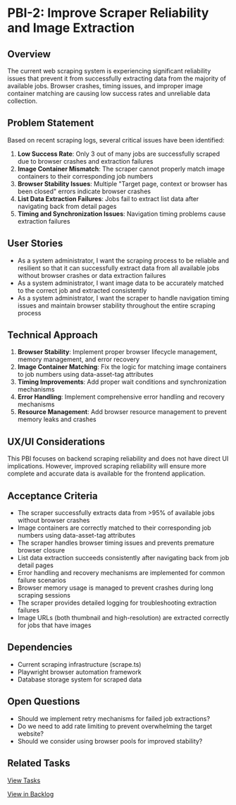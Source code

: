 # PBI-2: Improve Scraper Reliability and Image Extraction

## Overview

The current web scraping system is experiencing significant reliability issues that prevent it from successfully extracting data from the majority of available jobs. Browser crashes, timing issues, and improper image container matching are causing low success rates and unreliable data collection.

## Problem Statement

Based on recent scraping logs, several critical issues have been identified:

1. **Low Success Rate**: Only 3 out of many jobs are successfully scraped due to browser crashes and extraction failures
2. **Image Container Mismatch**: The scraper cannot properly match image containers to their corresponding job numbers
3. **Browser Stability Issues**: Multiple "Target page, context or browser has been closed" errors indicate browser crashes
4. **List Data Extraction Failures**: Jobs fail to extract list data after navigating back from detail pages
5. **Timing and Synchronization Issues**: Navigation timing problems cause extraction failures

## User Stories

- As a system administrator, I want the scraping process to be reliable and resilient so that it can successfully extract data from all available jobs without browser crashes or data extraction failures
- As a system administrator, I want image data to be accurately matched to the correct job and extracted consistently
- As a system administrator, I want the scraper to handle navigation timing issues and maintain browser stability throughout the entire scraping process

## Technical Approach

1. **Browser Stability**: Implement proper browser lifecycle management, memory management, and error recovery
2. **Image Container Matching**: Fix the logic for matching image containers to job numbers using data-asset-tag attributes
3. **Timing Improvements**: Add proper wait conditions and synchronization mechanisms
4. **Error Handling**: Implement comprehensive error handling and recovery mechanisms
5. **Resource Management**: Add browser resource management to prevent memory leaks and crashes

## UX/UI Considerations

This PBI focuses on backend scraping reliability and does not have direct UI implications. However, improved scraping reliability will ensure more complete and accurate data is available for the frontend application.

## Acceptance Criteria

- The scraper successfully extracts data from >95% of available jobs without browser crashes
- Image containers are correctly matched to their corresponding job numbers using data-asset-tag attributes
- The scraper handles browser timing issues and prevents premature browser closure
- List data extraction succeeds consistently after navigating back from job detail pages
- Error handling and recovery mechanisms are implemented for common failure scenarios
- Browser memory usage is managed to prevent crashes during long scraping sessions
- The scraper provides detailed logging for troubleshooting extraction failures
- Image URLs (both thumbnail and high-resolution) are extracted correctly for jobs that have images

## Dependencies

- Current scraping infrastructure (scrape.ts)
- Playwright browser automation framework
- Database storage system for scraped data

## Open Questions

- Should we implement retry mechanisms for failed job extractions?
- Do we need to add rate limiting to prevent overwhelming the target website?
- Should we consider using browser pools for improved stability?

## Related Tasks

[View Tasks](./tasks.md)

[View in Backlog](../backlog.md#user-content-2)
